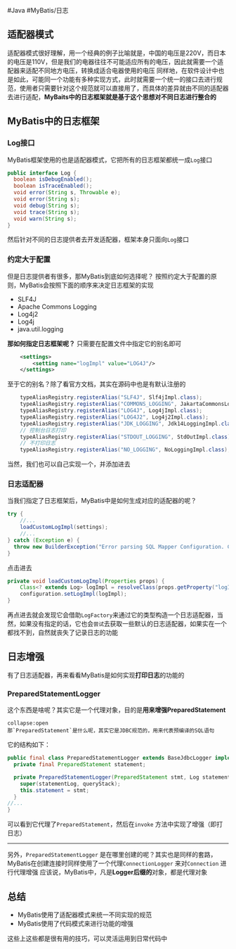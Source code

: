#Java #MyBatis/日志 
## 适配器模式
适配器模式很好理解，用一个经典的例子比喻就是，中国的电压是220V，而日本的电压是110V，但是我们的电器往往不可能适应所有的电压，因此就需要一个适配器来适配不同地方电压，转换成适合电器使用的电压
同样地，在软件设计中也是如此，可能同一个功能有多种实现方式，此时就需要一个统一的接口去进行规范，使用者只需要针对这个规范就可以直接用了，而具体的差异就由不同的适配器去进行适配，**MyBaits中的日志框架就是基于这个思想对不同日志进行整合的**
## MyBatis中的日志框架
### Log接口
MyBatis框架使用的也是适配器模式，它把所有的日志框架都统一成`Log`接口
```java
public interface Log {
  boolean isDebugEnabled();
  boolean isTraceEnabled();
  void error(String s, Throwable e);
  void error(String s);
  void debug(String s);
  void trace(String s);
  void warn(String s);
}
```
然后针对不同的日志提供者去开发适配器，框架本身只面向`Log`接口
### 约定大于配置
但是日志提供者有很多，那MyBatis到底如何选择呢？
按照约定大于配置的原则，MyBatis会按照下面的顺序来决定日志框架的实现
- SLF4J
- Apache Commons Logging
- Log4j2
- Log4j
- java.util.logging

**那如何指定日志框架呢？**
只需要在配置文件中指定它的别名即可
```xml
    <settings>
        <setting name="logImpl" value="LOG4J"/>
    </settings>
```
至于它的别名？除了看官方文档，其实在源码中也是有默认注册的
```java
    typeAliasRegistry.registerAlias("SLF4J", Slf4jImpl.class);
    typeAliasRegistry.registerAlias("COMMONS_LOGGING", JakartaCommonsLoggingImpl.class);
    typeAliasRegistry.registerAlias("LOG4J", Log4jImpl.class);
    typeAliasRegistry.registerAlias("LOG4J2", Log4j2Impl.class);
    typeAliasRegistry.registerAlias("JDK_LOGGING", Jdk14LoggingImpl.class);
    // 控制台日志打印
    typeAliasRegistry.registerAlias("STDOUT_LOGGING", StdOutImpl.class);
    // 不打印日志
    typeAliasRegistry.registerAlias("NO_LOGGING", NoLoggingImpl.class);
```
当然，我们也可以自己实现一个，并添加进去
### 日志适配器
当我们指定了日志框架后，MyBatis中是如何生成对应的适配器的呢？
```java fold title:XMLConfigBuilder#parseConfiguration
try {
	//...
	loadCustomLogImpl(settings);
	//...
} catch (Exception e) {
  throw new BuilderException("Error parsing SQL Mapper Configuration. Cause: " + e, e);
}
```
点击进去
```java fold title:XMLConfigBuilder#loadCustomLogImpl
private void loadCustomLogImpl(Properties props) {
	Class<? extends Log> logImpl = resolveClass(props.getProperty("logImpl"));
	configuration.setLogImpl(logImpl);
}
```
再点进去就会发现它会借助`LogFactory`来通过它的类型构造一个日志适配器，当然，如果没有指定的话，它也会`尝试`去获取一些默认的日志适配器，如果实在一个都找不到，自然就丧失了记录日志的功能
## 日志增强 
有了日志适配器，再来看看MyBatis是如何实现**打印日志**的功能的
### PreparedStatementLogger
这个东西是啥呢？其实它是一个代理对象，目的是**用来增强PreparedStatement**
```ad-tip
collapse:open
那`PreparedStatement`是什么呢，其实它是JDBC规范的，用来代表预编译的SQL语句
```
它的结构如下：
```java fold title:PreparedStatementLogger
public final class PreparedStatementLogger extends BaseJdbcLogger implements InvocationHandler {
  private final PreparedStatement statement;

  private PreparedStatementLogger(PreparedStatement stmt, Log statementLog, int queryStack) {
    super(statementLog, queryStack);
    this.statement = stmt;
  }
//...
}

```
可以看到它代理了`PreparedStatement`，然后在`invoke` 方法中实现了增强（即打日志）

***

另外，`PreparedStatementLogger` 是在哪里创建的呢？其实也是同样的套路，MyBatis在创建连接时同样使用了一个代理`ConnectionLogger` 来对`Connection` 进行代理增强
应该说，MyBatis中，凡是**Logger后缀的**对象，都是代理对象
## 总结
* MyBatis使用了适配器模式来统一不同实现的规范
* MyBatis使用了代码模式来进行功能的增强

这些上这些都是很有用的技巧，可以灵活运用到日常代码中
